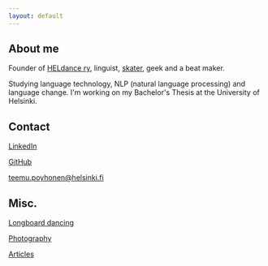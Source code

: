 ```yaml
---
layout: default
---
```


## About me

Founder of [HELdance ry](https://www.facebook.com/HELdanceCrew/), linguist, [skater](https://www.instagram.com/longteemu/), geek and a beat maker.

Studying language technology, NLP (natural language processing) and language change. I'm working on my Bachelor's Thesis at the University of Helsinki.

## Contact

[LinkedIn](https://fi.linkedin.com/in/teemu-p%C3%B6yh%C3%B6nen-b26542157)

[GitHub](https://github.com/teemursu)

teemu.poyhonen@helsinki.fi

## Misc.

[Longboard dancing](https://www.instagram.com/longteemu/)

[Photography](https://www.instagram.com/teemusnaps)

[Articles](https://btsbzine.com/?author=5a1af41b53450a9c544d9a19) 




